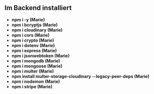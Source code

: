 ## Im Backend installiert

- **npm i -y (Marie)**
- **npm i bcryptjs (Marie)** 
- **npm i cloudinary (Marie)**
- **npm i cors (Marie)**
- **npm i crypto (Marie)**
- **npm i dotenv (Marie)**
- **npm i express (Marie)**
- **npm i jsonwebtoken (Marie)**
- **npm i mongodb (Marie)**
- **npm i mongoose (Marie)**
- **npm i multer (Marie)**
- **npm install multer-storage-cloudinary --legacy-peer-deps (Marie)**
- **npm i nodemon (Marie)**
- **npm i stripe (Marie)**

